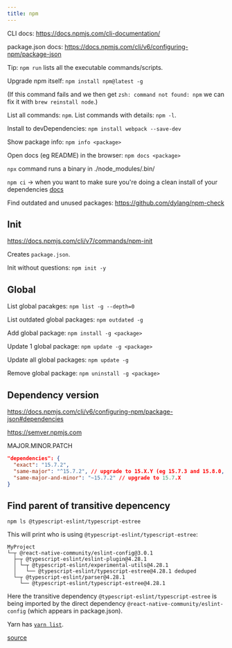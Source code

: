 ```yaml
---
title: npm
---
```



CLI docs: https://docs.npmjs.com/cli-documentation/

package.json docs: https://docs.npmjs.com/cli/v6/configuring-npm/package-json

Tip: `npm run` lists all the executable commands/scripts.

Upgrade npm itself: `npm install npm@latest -g`

(If this command fails and we then get `zsh: command not found: npm` we can fix it with `brew reinstall node`.)

List all commands: `npm`. List commands with details: `npm -l`.

Install to devDependencies: `npm install webpack --save-dev`

Show package info: `npm info <package>`

Open docs (eg README) in the browser: `npm docs <package>`

`npx` command runs a binary in ./node_modules/.bin/

`npm ci` -> when you want to make sure you're doing a clean install of your dependencies [docs](https://docs.npmjs.com/cli/v7/commands/npm-ci)

Find outdated and unused packages: https://github.com/dylang/npm-check


## Init

https://docs.npmjs.com/cli/v7/commands/npm-init

Creates `package.json`.

Init without questions: `npm init -y`


## Global

List global pacakges: `npm list -g --depth=0`

List outdated global packages: `npm outdated -g`

Add global package: `npm install -g <package>`

Update 1 global package: `npm update -g <package>`

Update all global packages: `npm update -g`

Remove global package: `npm uninstall -g <package>`


## Dependency version

https://docs.npmjs.com/cli/v6/configuring-npm/package-json#dependencies

https://semver.npmjs.com

MAJOR.MINOR.PATCH

```json
"dependencies": {
  "exact": "15.7.2",
  "same-major": "^15.7.2", // upgrade to 15.X.Y (eg 15.7.3 and 15.8.0, but not 16.0.0)
  "same-major-and-minor": "~15.7.2" // upgrade to 15.7.X
}
```


## Find parent of transitive depencency

`npm ls @typescript-eslint/typescript-estree`

This will print who is using `@typescript-eslint/typescript-estree`:
```
MyProject
└─┬ @react-native-community/eslint-config@3.0.1
  ├─┬ @typescript-eslint/eslint-plugin@4.28.1
  │ └─┬ @typescript-eslint/experimental-utils@4.28.1
  │   └── @typescript-eslint/typescript-estree@4.28.1 deduped
  └─┬ @typescript-eslint/parser@4.28.1
    └── @typescript-eslint/typescript-estree@4.28.1
```
Here the transitive dependency `@typescript-eslint/typescript-estree` is being imported by the direct dependency `@react-native-community/eslint-config` (which appears in package.json).

Yarn has [`yarn list`](https://classic.yarnpkg.com/en/docs/cli/list).

[source](https://stackoverflow.com/a/49523073/4034572)
